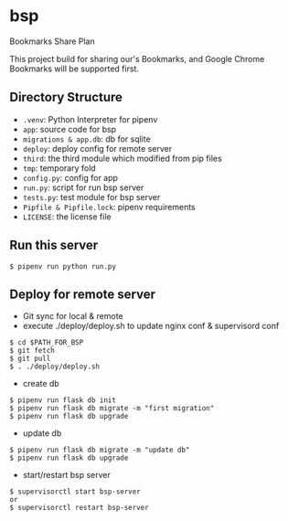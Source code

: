 # bsp
Bookmarks Share Plan

This project build for sharing our's Bookmarks,
and Google Chrome Bookmarks will be supported first.

## Directory Structure

- `.venv`: Python Interpreter for pipenv
- `app`: source code for bsp
- `migrations & app.db`: db for sqlite
- `deploy`: deploy config for remote server
- `third`: the third module which modified from pip files
- `tmp`: temporary fold
- `config.py`: config for app
- `run.py`: script for run bsp server
- `tests.py`: test module for bsp server
- `Pipfile & Pipfile.lock`: pipenv requirements
- `LICENSE`: the license file

## Run this server

```shell
$ pipenv run python run.py
```

## Deploy for remote server

- Git sync for local & remote
- execute ./deploy/deploy.sh to update nginx conf & supervisord conf

```shell
$ cd $PATH_FOR_BSP
$ git fetch
$ git pull
$ . ./deploy/deploy.sh
```

- create db

```shell
$ pipenv run flask db init
$ pipenv run flask db migrate -m "first migration"
$ pipenv run flask db upgrade
```

- update db

```shell
$ pipenv run flask db migrate -m "update db"
$ pipenv run flask db upgrade
```

- start/restart bsp server

```shell
$ supervisorctl start bsp-server
or
$ supervisorctl restart bsp-server
```